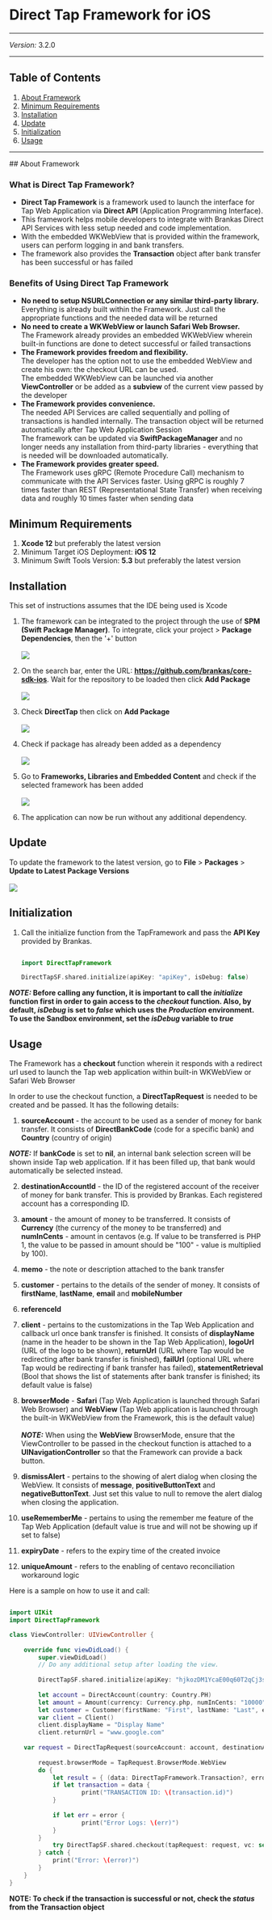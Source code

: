 # Direct Tap Framework for iOS
***
*Version:* 3.2.0
***


## Table of Contents

  1. [About Framework](#about-framework)
  2. [Minimum Requirements](#requirements)
  3. [Installation](#installation)
  4. [Update](#update)
  5. [Initialization](#initialization)
  6. [Usage](#usage)

***

<a name="about-framework">
## About Framework
</a>

### What is Direct Tap Framework?
- **Direct Tap Framework** is a framework used to launch the interface for Tap Web Application via **Direct API** (Application Programming Interface). 
- This framework helps mobile developers to integrate with Brankas Direct API Services with less setup needed and code implementation. 
- With the embedded WKWebView that is provided within the framework, users can perform logging in and bank transfers. 
- The framework also provides the **Transaction** object after bank transfer has been successful or has failed

### Benefits of Using Direct Tap Framework
- **No need to setup NSURLConnection or any similar third-party library.**<br/> Everything is already built within the Framework. Just call the appropriate functions and the needed data will be returned
- **No need to create a WKWebView or launch Safari Web Browser.**<br/>The Framework already provides an embedded WKWebView wherein built-in functions are done to detect successful or failed transactions
- **The Framework provides freedom and flexibility.**<br/>The developer has the option not to use the embedded WebView and create his own: the checkout URL can be used.<br/>The embedded WKWebView can be launched via another **ViewController** or be added as a **subview** of the current view passed by the developer
- **The Framework provides convenience.**<br/>The needed API Services are called sequentially and polling of transactions is handled internally. The transaction object will be returned automatically after Tap Web Application Session<br/>The framework can be updated via **SwiftPackageManager** and no longer needs any installation from third-party libraries - everything that is needed will be downloaded automatically.
- **The Framework provides greater speed.**<br/>The Framework uses gRPC (Remote Procedure Call) mechanism to communicate with the API Services faster. Using gRPC is roughly 7 times faster than REST (Representational State Transfer) when receiving data and roughly 10 times faster when sending data
 

## Minimum Requirements

1. **Xcode 12** but preferably the latest version
2. Minimum Target iOS Deployment: **iOS 12**
3. Minimum Swift Tools Version: **5.3** but preferably the latest version

## Installation

This set of instructions assumes that the IDE being used is Xcode

1. The framework can be integrated to the project through the use of **SPM (Swift Package Manager)**. To integrate, click your project > **Package Dependencies**, then the '+' button <br/><br/>![](screenshots/project.png)

2. On the search bar, enter the URL: **https://github.com/brankas/core-sdk-ios**. Wait for the repository to be loaded then click **Add Package** <br/><br/>![](screenshots/repo.png)

3. Check **DirectTap** then click on **Add Package** <br/><br/>![](screenshots/check_direct.png)

4. Check if package has already been added as a dependency <br/><br/>![](screenshots/check_package.png)

4. Go to **Frameworks, Libraries and Embedded Content** and check if the selected framework has been added <br/><br/>![](screenshots/framework.png)

5. The application can now be run without any additional dependency.

## Update

To update the framework to the latest version, go to **File** > **Packages** > **Update to Latest Package Versions** <br/><br/>![](screenshots/update.png)


## Initialization

1. Call the initialize function from the TapFramework and pass the **API Key** provided by Brankas.

	```swift

	import DirectTapFramework

	DirectTapSF.shared.initialize(apiKey: "apiKey", isDebug: false)

	```

***NOTE:* Before calling any function, it is important to call the *initialize* function first in order to gain access to the *checkout* function. Also, by default, *isDebug*  is set to *false* which uses the *Production* environment. To use the Sandbox environment, set the *isDebug* variable to *true***

## Usage

The Framework has a **checkout** function wherein it responds with a redirect url used to launch the Tap web application within built-in WKWebView or Safari Web Browser

In order to use the checkout function, a **DirectTapRequest** is needed to be created and be passed. It has the following details:

1. **sourceAccount** - the account to be used as a sender of money for bank transfer. It consists of **DirectBankCode** (code for a specific bank) and **Country** (country of origin)

***NOTE:*** If **bankCode** is set to **nil**, an internal bank selection screen will be shown inside Tap web application. If it has been filled up, that bank would automatically be selected instead.

2. **destinationAccountId** - the ID of the registered account of the receiver of money for bank transfer. This is provided by Brankas. Each registered account has a corresponding ID.

3. **amount** - the amount of money to be transferred. It consists of **Currency** (the currency of the money to be transferred) and **numInCents** - amount in centavos (e.g. If value to be transferred is PHP 1, the value to be passed in amount should be "100" - value is multiplied by 100).

4. **memo** - the note or description attached to the bank transfer

5. **customer** - pertains to the details of the sender of money. It consists of **firstName**, **lastName**, **email** and **mobileNumber**

6. **referenceId**

7. **client** - pertains to the customizations in the Tap Web Application and callback url once bank transfer is finished. It consists of **displayName** (name in the header to be shown in the Tap Web Application), **logoUrl** (URL of the logo to be shown), **returnUrl** (URL where Tap would be redirecting after bank transfer is finished), **failUrl** (optional URL where Tap would be redirecting if bank transfer has failed), **statementRetrieval** (Bool that shows the list of statements after bank transfer is finished; its default value is false)

8. **browserMode** -  **Safari** (Tap Web Application is launched through Safari Web Browser) and **WebView** (Tap Web application is launched through the built-in WKWebView from the Framework, this is the default value)<br/><br/>
***NOTE:*** When using the **WebView** BrowserMode, ensure that the ViewController to be passed in the checkout function is attached to a **UINavigationController** so that the Framework can provide a back button.

9. **dismissAlert** - pertains to the showing of alert dialog when closing the WebView. It consists of **message**, **positiveButtonText** and **negativeButtonText**. Just set this value to null to remove the alert dialog when closing the application.

10. **useRememberMe** - pertains to using the remember me feature of the Tap Web Application (default value is true and will not be showing up if set to false)

11. **expiryDate** -  refers to the expiry time of the created invoice

12. **uniqueAmount** -  refers to the enabling of centavo reconciliation workaround logic

Here is a sample on how to use it and call:

```swift

import UIKit
import DirectTapFramework

class ViewController: UIViewController {
    
    override func viewDidLoad() {
        super.viewDidLoad()
        // Do any additional setup after loading the view.
        
        DirectTapSF.shared.initialize(apiKey: "hjkozDM1YcaE00q60T2qCj3s4Pb1ui0p3K2V6hjyu5AxR7A8E0IAK5G1u4sRrbcH5", certPath: nil, isDebug: true)
        
        let account = DirectAccount(country: Country.PH)
        let amount = Amount(currency: Currency.php, numInCents: "10000")
        let customer = Customer(firstName: "First", lastName: "Last", email: "hello@gmail.com", mobileNumber: "63")
        var client = Client()
        client.displayName = "Display Name"
        client.returnUrl = "www.google.com"
    	
	var request = DirectTapRequest(sourceAccount: account, destinationAccountId: "5887e376-383c-11eb-b400-4hsddb0c633ac", amount: amount, memo: "Bank Transfer", customer: customer, referenceId: "sample-reference", client: client, dismissAlert: DismissAlert(message: "Do you want to close the application?", confirmButtonText: "Yes", cancelButtonText: "Cancel"))
        
        request.browserMode = TapRequest.BrowserMode.WebView
        do {
            let result = { (data: DirectTapFramework.Transaction?, error: String?) in
        	if let transaction = data {
            		print("TRANSACTION ID: \(transaction.id)")
        	}
        
        	if let err = error {
            		print("Error Logs: \(err)")
        	}
		}
            try DirectTapSF.shared.checkout(tapRequest: request, vc: self, closure: result)
        } catch {
            print("Error: \(error)")
        }
    }
}
```

**NOTE: To check if the transaction is successful or not, check the *status* from the Transaction object**
